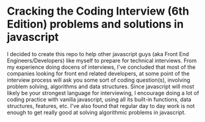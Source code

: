 # Cracking the Coding Interview (6th Edition) problems and solutions in javascript
I decided to create this repo to help other javascript guys (aka Front End Engineers/Developers) like myself to prepare for technical interviews. 
From my experience doing docens of interviews, I've concluded that most of the companies looking for front end related developers, at some point of the interview process will ask you some sort of coding question(s), involving problem solving, algorithms and data structures. 
Since javascript will most likely be your strongest language for interviewing, I encourage doing a lot of coding practice with vanilla javascript, using all its built-in functions, data structures, features, etc. I've also found that regular day to day work is not enough to get really good at solving algorithmic problems in javascript.
